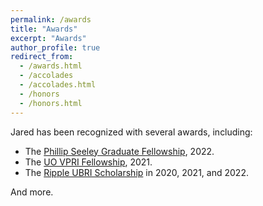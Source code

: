 ```yaml
---
permalink: /awards
title: "Awards"
excerpt: "Awards"
author_profile: true
redirect_from: 
  - /awards.html
  - /accolades
  - /accolades.html
  - /honors
  - /honors.html
---
```


Jared has been recognized with several awards, including:

* The [Phillip Seeley Graduate Fellowship](https://cs.uoregon.edu/activities/awards-and-honors/phillip-seeley-scholarship-computer-and-information-science), 2022.
* The [UO VPRI Fellowship](https://research.uoregon.edu/apply/apply-internal-funding/vpri-fellowship), 2021.
* The [Ripple UBRI Scholarship](https://ubri.ripple.com/) in 2020, 2021, and 2022.

And more.
